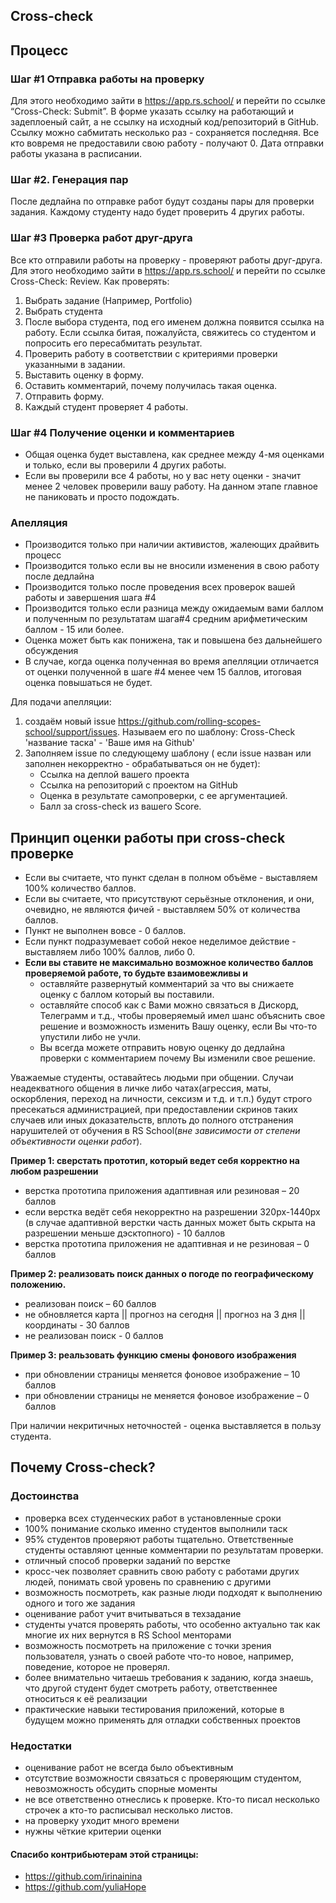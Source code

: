 ## Cross-check

## Процесс
### Шаг #1 Отправка работы на проверку
Для этого необходимо зайти в https://app.rs.school/ и перейти по ссылке “Cross-Check: Submit”. В форме указать ссылку на работающий и задеплоеный сайт, а не ссылку на исходный код/репозиторий в GitHub.
Ссылку можно сабмитать несколько раз - сохраняется последняя. 
Все кто вовремя не предоставили свою работу - получают 0. Дата отправки работы указана в расписании.

### Шаг #2. Генерация пар
После дедлайна по отправке работ будут созданы пары для проверки задания. 
Каждому студенту надо будет проверить 4 других работы. 

### Шаг #3 Проверка работ друг-друга
Все кто отправили работы на проверку - проверяют работы друг-друга. 
Для этого необходимо зайти в https://app.rs.school/ и перейти по ссылке Cross-Check: Review.
Как проверять:
1. Выбрать задание (Например, Portfolio)
2. Выбрать студента
3. После выбора студента, под его именем должна появится ссылка на работу. Если ссылка битая, пожалуйста, свяжитесь со студентом и попросить его пересабмитать результат.
4. Проверить работу в соответствии с критериями проверки указанными в задании.
5. Выставить оценку в форму.
6. Оставить комментарий, почему получилась такая оценка.
7. Отправить форму.
8. Каждый студент проверяет 4 работы.

### Шаг #4 Получение оценки и комментариев 
- Общая оценка будет выставлена, как среднее между 4-мя оценками и только, если вы проверили 4 других работы.
- Если вы проверили все 4 работы, но у вас нету оценки - значит менее 2 человек проверили вашу работу. На данном этапе главное не паниковать и просто подождать.

### Апелляция 
- Производится только при наличии активистов, жалеющих драйвить процесс
- Производится только если вы не вносили изменения в свою работу после дедлайна
- Производится только после проведения всех проверок вашей работы и завершения шага #4
- Производится только если разница между ожидаемым вами баллом и полученным по результатам шага#4 средним арифметическим баллом - 15 или более.
- Оценка может быть как понижена, так и повышена без дальнейшего обсуждения
- В случае, когда оценка полученная во время апелляции отличается от оценки полученной в шаге #4 менее чем 15 баллов, итоговая оценка повышаться не будет.  

Для подачи апелляции:
1. создаём новый issue  https://github.com/rolling-scopes-school/support/issues. Называем его по шаблону: Cross-Check 'название таска' - 'Ваше имя на Github'
2. Заполняем issue по следующему шаблону ( если issue назван или заполнен некорректно - обрабатываться он не будет):
    - Ссылка на деплой вашего проекта
    - Ссылка на репозиторий с проектом на GitHub 
    - Оценка в результате самопроверки, с ее аргументацией. 
    - Балл за cross-check из вашего Score.

## Принцип оценки работы при cross-check проверке
- Если вы считаете, что пункт сделан в полном объёме - выставляем 100% количество баллов.
- Если вы считаете, что присутствуют серьёзные отклонения, и они, очевидно, не являются фичей - выставляем 50% от количества баллов.
- Пункт не выполнен вовсе - 0 баллов.
- Если пункт подразумевает собой некое неделимое действие - выставляем либо 100% баллов, либо 0.
- **Если вы ставите не максимально возможное количество баллов проверяемой работе, то будьте взаимовежливы и**
    - оставляйте развернутый комментарий за что вы снижаете оценку с баллом который вы поставили.
    - оставляйте способ как с Вами можно связаться в Дискорд, Телеграмм и т.д., чтобы проверяемый имел шанс объяснить свое решение и возможность изменить Вашу оценку, если Вы что-то упустили либо не учли.
    - Вы всегда можете отправить новую оценку до дедлайна проверки с комментарием почему Вы изменили свое решение.

Уважаемые студенты, оставайтесь людьми при общении. Случаи неадекватного общения в личке либо чатах(агрессия, маты, оскорбления, переход на личности, сексизм и т.д. и т.п.) будут строго пресекаться администрацией, при предоставлении скринов таких случаев или иных доказательств, вплоть до полного отстранения нарушителей от обучения в RS School(_вне зависимости от степени объективности оценки работ_). 

**Пример 1: сверстать прототип, который ведет себя корректно на любом разрешении**

* верстка прототипа приложения адаптивная или резиновая – 20 баллов
* если верстка ведёт себя некорректно на разрешении 320рх-1440px (в случае адаптивной верстки часть данных может быть скрыта на разрешении меньше дэсктопного) - 10 баллов
* верстка прототипа приложения не адаптивная и не резиновая – 0 баллов

**Пример 2: реализовать поиск данных о погоде по географическому положению.**

* реализован поиск – 60 баллов
* не обновляется карта || прогноз на сегодня || прогноз на 3 дня || координаты - 30 баллов
* не реализован поиск - 0 баллов

**Пример 3: реальзовать функцию смены фонового изображения**

* при обновлении страницы меняется фоновое изображение – 10 баллов
* при обновлении страницы не меняется фоновое изображение – 0 баллов


При наличии некритичных неточностей - оценка выставляется в пользу студента.

## Почему Cross-check? 
### Достоинства 
- проверка всех студенческих работ в установленные сроки  
- 100% понимание сколько именно студентов выполнили таск 
- 95% студентов проверяют работы тщательно. Ответственные студенты оставляют ценные комментарии по результатам проверки. 
- отличный способ проверки заданий по верстке
- кросс-чек позволяет сравнить свою работу с работами других людей, понимать свой уровень по сравнению с другими 
- возможность посмотреть, как разные люди подходят к выполнению одного и того же задания  
- оценивание работ учит вчитываться в техзадание
- студенты учатся проверять работы, что особенно актуально так как многие их них вернутся в RS School менторами
- возможность посмотреть на приложение с точки зрения пользователя, узнать о своей работе что-то новое, например, поведение, которое не проверял.
- более внимательно читаешь требования к заданию, когда знаешь, что другой студент будет смотреть работу, ответственнее относиться к её реализации 
- практические навыки тестирования приложений, которые в будущем можно применять для отладки собственных проектов

### Недостатки 
- оценивание работ не всегда было объективным 
- отсутствие возможности связаться с проверяющим студентом, невозможность обсудить спорные моменты 
- не все ответственно отнеслись к проверке. Кто-то писал несколько строчек а кто-то расписывал несколько листов. 
- на проверку уходит много времени 
- нужны чёткие критерии оценки

#### Спасибо контрибьютерам этой страницы:
- https://github.com/irinainina
- https://github.com/yuliaHope
